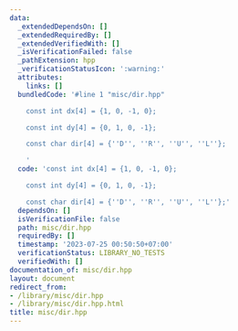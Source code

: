 ```yaml
---
data:
  _extendedDependsOn: []
  _extendedRequiredBy: []
  _extendedVerifiedWith: []
  _isVerificationFailed: false
  _pathExtension: hpp
  _verificationStatusIcon: ':warning:'
  attributes:
    links: []
  bundledCode: '#line 1 "misc/dir.hpp"

    const int dx[4] = {1, 0, -1, 0};

    const int dy[4] = {0, 1, 0, -1};

    const char dir[4] = {''D'', ''R'', ''U'', ''L''};

    '
  code: 'const int dx[4] = {1, 0, -1, 0};

    const int dy[4] = {0, 1, 0, -1};

    const char dir[4] = {''D'', ''R'', ''U'', ''L''};'
  dependsOn: []
  isVerificationFile: false
  path: misc/dir.hpp
  requiredBy: []
  timestamp: '2023-07-25 00:50:50+07:00'
  verificationStatus: LIBRARY_NO_TESTS
  verifiedWith: []
documentation_of: misc/dir.hpp
layout: document
redirect_from:
- /library/misc/dir.hpp
- /library/misc/dir.hpp.html
title: misc/dir.hpp
---
```

